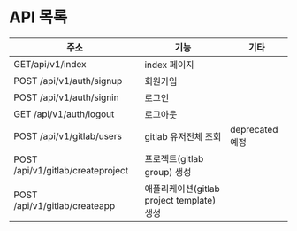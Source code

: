 # API 목록

| 주소 | 기능 | 기타 |
| ----- | ------- | ----- |
| GET/api/v1/index | index 페이지 | |
| POST /api/v1/auth/signup | 회원가입 | |
| POST /api/v1/auth/signin | 로그인 | |
| GET /api/v1/auth/logout | 로그아웃 | |
| POST /api/v1/gitlab/users | gitlab 유저전체 조회 | deprecated 예정 |
| POST /api/v1/gitlab/createproject | 프로젝트(gitlab group) 생성 | |
| POST /api/v1/gitlab/createapp | 애플리케이션(gitlab project template) 생성 | |
